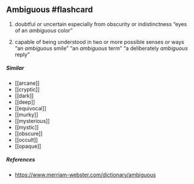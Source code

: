 ## Ambiguous #flashcard 
1. doubtful or uncertain especially from obscurity or indistinctness
	 “eyes of an _ambiguous_ color”

2. capable of being understood in two or more possible senses or ways
	“an _ambiguous_ smile”
	“an _ambiguous_ term”
	“a deliberately _ambiguous_ reply”

##### Similar
-   [[arcane]]
-   [[cryptic]]
-   [[dark]]
-   [[deep]]
-   [[equivocal]]
-   [[murky]]
-   [[mysterious]]
-   [[mystic]]
-   [[obscure]]
-   [[occult]]
-   [[opaque]]

##### References
- https://www.merriam-webster.com/dictionary/ambiguous